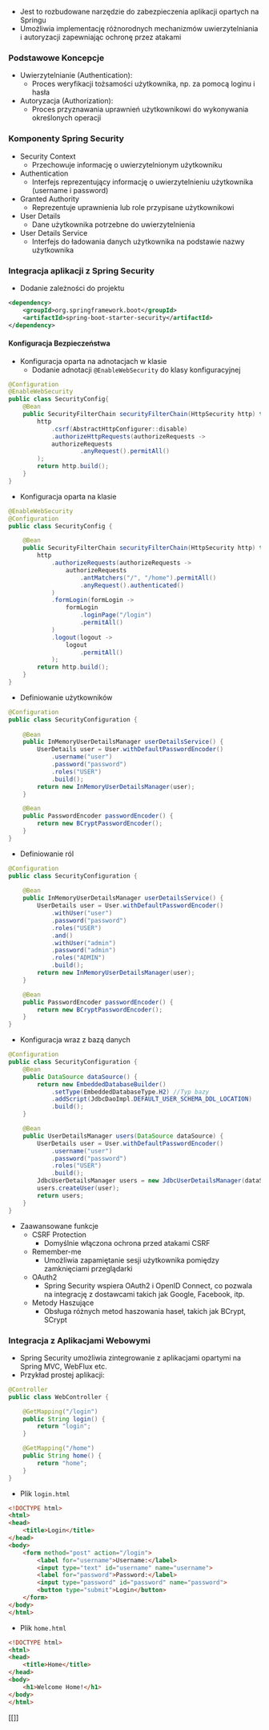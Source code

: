 - Jest to rozbudowane narzędzie do zabezpieczenia aplikacji opartych na Springu
- Umożliwia implementację różnorodnych mechanizmów uwierzytelniania i autoryzacji zapewniając ochronę przez atakami

### Podstawowe Koncepcje
- Uwierzytelnianie (Authentication): 
	- Proces weryfikacji tożsamości użytkownika, np. za pomocą loginu i hasła
- Autoryzacja (Authorization):
	- Proces przyznawania uprawnień użytkownikowi do wykonywania określonych operacji

### Komponenty Spring Security
- Security Context
	- Przechowuje informację o uwierzytelnionym użytkowniku
- Authentication
	- Interfejs reprezentujący informację o uwierzytelnieniu użytkownika (username i password)
- Granted Authority
	- Reprezentuje uprawnienia lub role przypisane użytkownikowi
- User Details
	- Dane użytkownika potrzebne do uwierzytelnienia
- User Details Service
	- Interfejs do ładowania danych użytkownika na podstawie nazwy użytkownika

### Integracja aplikacji z Spring Security
- Dodanie zależności do projektu
```xml
<dependency>
    <groupId>org.springframework.boot</groupId>
    <artifactId>spring-boot-starter-security</artifactId>
</dependency>
```
#### Konfiguracja Bezpieczeństwa
- Konfiguracja oparta na adnotacjach w klasie
	- Dodanie adnotacji `@EnableWebSecurity` do klasy konfiguracyjnej
```java
@Configuration 
@EnableWebSecurity 
public class SecurityConfig{
	@Bean  
	public SecurityFilterChain securityFilterChain(HttpSecurity http) throws Exception {  
	    http  
	        .csrf(AbstractHttpConfigurer::disable)  
            .authorizeHttpRequests(authorizeRequests ->  
            authorizeRequests  
                    .anyRequest().permitAll()  
	    );  
	    return http.build();  
	}
}
```
- Konfiguracja oparta na klasie
```java
@EnableWebSecurity
@Configuration
public class SecurityConfig {

    @Bean
    public SecurityFilterChain securityFilterChain(HttpSecurity http) throws Exception {
        http
            .authorizeRequests(authorizeRequests ->
                authorizeRequests
                    .antMatchers("/", "/home").permitAll()
                    .anyRequest().authenticated()
            )
            .formLogin(formLogin ->
                formLogin
                    .loginPage("/login")
                    .permitAll()
            )
            .logout(logout ->
                logout
                    .permitAll()
            );
        return http.build();
    }
}
```
- Definiowanie użytkowników
```java
@Configuration
public class SecurityConfiguration {
    
    @Bean
    public InMemoryUserDetailsManager userDetailsService() {
        UserDetails user = User.withDefaultPasswordEncoder()
            .username("user")
            .password("password")
            .roles("USER")
            .build();
        return new InMemoryUserDetailsManager(user);
    }

    @Bean
    public PasswordEncoder passwordEncoder() {
        return new BCryptPasswordEncoder();
    }
}
```
- Definiowanie ról
```java
@Configuration
public class SecurityConfiguration {
    
    @Bean
    public InMemoryUserDetailsManager userDetailsService() {
        UserDetails user = User.withDefaultPasswordEncoder()
            .withUser("user")
            .password("password")
            .roles("USER")
            .and()
            .withUser("admin")
            .password("admin")
            .roles("ADMIN")
            .build();
        return new InMemoryUserDetailsManager(user);
    }

    @Bean
    public PasswordEncoder passwordEncoder() {
        return new BCryptPasswordEncoder();
    }
}
```
- Konfiguracja wraz z bazą danych
```java
@Configuration
public class SecurityConfiguration {
    @Bean
    public DataSource dataSource() {
        return new EmbeddedDatabaseBuilder()
            .setType(EmbeddedDatabaseType.H2) //Typ bazy
            .addScript(JdbcDaoImpl.DEFAULT_USER_SCHEMA_DDL_LOCATION)
            .build();
    }

    @Bean
    public UserDetailsManager users(DataSource dataSource) {
        UserDetails user = User.withDefaultPasswordEncoder()
            .username("user")
            .password("password")
            .roles("USER")
            .build();
        JdbcUserDetailsManager users = new JdbcUserDetailsManager(dataSource);
        users.createUser(user);
        return users;
    }
}
```
- Zaawansowane funkcje
	- CSRF Protection
		- Domyślnie włączona ochrona przed atakami CSRF
	- Remember-me
		- Umożliwia zapamiętanie sesji użytkownika pomiędzy zamknięciami przeglądarki
	- OAuth2
		- Spring Security wspiera OAuth2 i OpenID Connect, co pozwala na integrację z dostawcami takich jak Google, Facebook, itp.
	- Metody Haszujące
		- Obsługa różnych metod haszowania haseł, takich jak BCrypt, SCrypt
### Integracja z Aplikacjami Webowymi
- Spring Security umożliwia zintegrowanie z aplikacjami opartymi na Spring MVC, WebFlux etc.
- Przykład prostej aplikacji:
```java
@Controller
public class WebController {

    @GetMapping("/login")
    public String login() {
        return "login";
    }

    @GetMapping("/home")
    public String home() {
        return "home";
    }
}
```
- Plik `login.html`
```html
<!DOCTYPE html>
<html>
<head>
    <title>Login</title>
</head>
<body>
    <form method="post" action="/login">
        <label for="username">Username:</label>
        <input type="text" id="username" name="username">
        <label for="password">Password:</label>
        <input type="password" id="password" name="password">
        <button type="submit">Login</button>
    </form>
</body>
</html>
```
- Plik `home.html`
```html
<!DOCTYPE html>
<html>
<head>
    <title>Home</title>
</head>
<body>
    <h1>Welcome Home!</h1>
</body>
</html>
```

[[]]